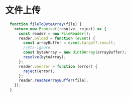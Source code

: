 # 文件上传

```js
  function fileToByteArray(file) {
    return new Promise((resolve, reject) => {
      const reader = new FileReader();
      reader.onload = function (event) {
        const arrayBuffer = event.target?.result;
        //@ts-ignore
        const byteArray = new Uint8Array(arrayBuffer);
        resolve(byteArray);
      };
      reader.onerror = function (error) {
        reject(error);
      };
      reader.readAsArrayBuffer(file);
    });
  }
```














































































































